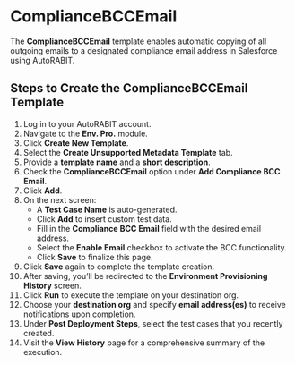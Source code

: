 # ComplianceBCCEmail

The **ComplianceBCCEmail** template enables automatic copying of all outgoing emails to a designated compliance email address in Salesforce using AutoRABIT.

## Steps to Create the ComplianceBCCEmail Template

1. Log in to your AutoRABIT account.
2. Navigate to the **Env. Pro.** module.
3. Click **Create New Template**.
4. Select the **Create Unsupported Metadata Template** tab.
5. Provide a **template name** and a **short description**.
6. Check the **ComplianceBCCEmail** option under **Add Compliance BCC Email**.
7. Click **Add**.
8. On the next screen:
   * A **Test Case Name** is auto-generated.
   * Click **Add** to insert custom test data.
   * Fill in the **Compliance BCC Email** field with the desired email address.
   * Select the **Enable Email** checkbox to activate the BCC functionality.
   * Click **Save** to finalize this page.
9. Click **Save** again to complete the template creation.
10. After saving, you’ll be redirected to the **Environment Provisioning History** screen.
11. Click **Run** to execute the template on your destination org.
12. Choose your **destination org** and specify **email address(es)** to receive notifications upon completion.
13. Under **Post Deployment Steps**, select the test cases that you recently created.
14. Visit the **View History** page for a comprehensive summary of the execution.
